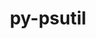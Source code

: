 ---
title: "py-psutil"
layout: cache
categories: [package, develop-2024-03-24]
meta: {"versions": ["5.9.5"], "compilers": ["apple-clang@=15.0.0", "cce@=15.0.1", "gcc@=11.1.0", "gcc@=11.4.0", "gcc@=7.3.1", "gcc@=7.5.0", "gcc@=9.4.0", "oneapi@=2024.0.0"], "oss": ["amzn2", "rhel8", "ubuntu18.04", "ubuntu20.04", "ubuntu22.04", "ventura"], "platforms": ["darwin", "linux"], "targets": ["aarch64", "neoverse_n1", "neoverse_v1", "neoverse_v2", "ppc64le", "x86_64_v3", "zen4"], "stacks": ["aws-isc", "aws-isc-aarch64", "data-vis-sdk", "e4s", "e4s-cray-rhel", "e4s-neoverse-v2", "e4s-neoverse_v1", "e4s-oneapi", "e4s-power", "ml-darwin-aarch64-mps", "ml-linux-x86_64-cpu", "ml-linux-x86_64-cuda", "ml-linux-x86_64-rocm", "radiuss", "root"], "num_specs": 21, "num_specs_by_stack": {"root": 21, "ml-darwin-aarch64-mps": 1, "aws-isc-aarch64": 2, "aws-isc": 1, "e4s-cray-rhel": 1, "radiuss": 1, "e4s-power": 2, "data-vis-sdk": 2, "e4s-neoverse_v1": 2, "e4s-neoverse-v2": 2, "e4s": 3, "ml-linux-x86_64-cpu": 2, "ml-linux-x86_64-cuda": 2, "ml-linux-x86_64-rocm": 1, "e4s-oneapi": 2}}
spec_details: [{"hash": "twjdlmohksfsevctj4p3u4uwhzu2ucyv", "compiler": "apple-clang@=15.0.0", "versions": ["5.9.5"], "os": "ventura", "platform": "darwin", "target": "aarch64", "variants": ["build_system=python_pip"], "stacks": ["root", "ml-darwin-aarch64-mps"], "size": "-", "tarball": "https://binaries.spack.io/releases/develop-2024-03-24/build_cache/darwin-ventura-aarch64/apple-clang-15.0.0/py-psutil-5.9.5/darwin-ventura-aarch64-apple-clang-15.0.0-py-psutil-5.9.5-twjdlmohksfsevctj4p3u4uwhzu2ucyv.spack"}, {"hash": "j2xrund2m4arxamqsyh5i5yjswna4cme", "compiler": "gcc@=7.3.1", "versions": ["5.9.5"], "os": "amzn2", "platform": "linux", "target": "aarch64", "variants": ["build_system=python_pip"], "stacks": ["aws-isc-aarch64", "root"], "size": "-", "tarball": "https://binaries.spack.io/releases/develop-2024-03-24/build_cache/linux-amzn2-aarch64/gcc-7.3.1/py-psutil-5.9.5/linux-amzn2-aarch64-gcc-7.3.1-py-psutil-5.9.5-j2xrund2m4arxamqsyh5i5yjswna4cme.spack"}, {"hash": "uz43gasihexyoodi3apsjcu77ucwlgjz", "compiler": "gcc@=7.3.1", "versions": ["5.9.5"], "os": "amzn2", "platform": "linux", "target": "neoverse_n1", "variants": ["build_system=python_pip"], "stacks": ["aws-isc-aarch64", "root"], "size": "-", "tarball": "https://binaries.spack.io/releases/develop-2024-03-24/build_cache/linux-amzn2-neoverse_n1/gcc-7.3.1/py-psutil-5.9.5/linux-amzn2-neoverse_n1-gcc-7.3.1-py-psutil-5.9.5-uz43gasihexyoodi3apsjcu77ucwlgjz.spack"}, {"hash": "pusyg3ve2nbgof3lajkhdqx2mglqenjp", "compiler": "gcc@=7.3.1", "versions": ["5.9.5"], "os": "amzn2", "platform": "linux", "target": "x86_64_v3", "variants": ["build_system=python_pip"], "stacks": ["aws-isc", "root"], "size": "-", "tarball": "https://binaries.spack.io/releases/develop-2024-03-24/build_cache/linux-amzn2-x86_64_v3/gcc-7.3.1/py-psutil-5.9.5/linux-amzn2-x86_64_v3-gcc-7.3.1-py-psutil-5.9.5-pusyg3ve2nbgof3lajkhdqx2mglqenjp.spack"}, {"hash": "uujtptuqikfmrwvmj6l3r5x3kstu46lp", "compiler": "cce@=15.0.1", "versions": ["5.9.5"], "os": "rhel8", "platform": "linux", "target": "zen4", "variants": ["build_system=python_pip"], "stacks": ["root", "e4s-cray-rhel"], "size": "-", "tarball": "https://binaries.spack.io/releases/develop-2024-03-24/build_cache/linux-rhel8-zen4/cce-15.0.1/py-psutil-5.9.5/linux-rhel8-zen4-cce-15.0.1-py-psutil-5.9.5-uujtptuqikfmrwvmj6l3r5x3kstu46lp.spack"}, {"hash": "5hym52mkaot6jtaxy5522ncgrwgpuhxc", "compiler": "gcc@=7.5.0", "versions": ["5.9.5"], "os": "ubuntu18.04", "platform": "linux", "target": "x86_64_v3", "variants": ["build_system=python_pip"], "stacks": ["root", "radiuss"], "size": "-", "tarball": "https://binaries.spack.io/releases/develop-2024-03-24/build_cache/linux-ubuntu18.04-x86_64_v3/gcc-7.5.0/py-psutil-5.9.5/linux-ubuntu18.04-x86_64_v3-gcc-7.5.0-py-psutil-5.9.5-5hym52mkaot6jtaxy5522ncgrwgpuhxc.spack"}, {"hash": "fkgb6lwbqvscccxfds6koynmrfrfxlwl", "compiler": "gcc@=9.4.0", "versions": ["5.9.5"], "os": "ubuntu20.04", "platform": "linux", "target": "ppc64le", "variants": ["build_system=python_pip"], "stacks": ["e4s-power", "root"], "size": "-", "tarball": "https://binaries.spack.io/releases/develop-2024-03-24/build_cache/linux-ubuntu20.04-ppc64le/gcc-9.4.0/py-psutil-5.9.5/linux-ubuntu20.04-ppc64le-gcc-9.4.0-py-psutil-5.9.5-fkgb6lwbqvscccxfds6koynmrfrfxlwl.spack"}, {"hash": "z6brdaln2znysi7ahe7h2vtngk6eq467", "compiler": "gcc@=9.4.0", "versions": ["5.9.5"], "os": "ubuntu20.04", "platform": "linux", "target": "ppc64le", "variants": ["build_system=python_pip"], "stacks": ["e4s-power", "root"], "size": "-", "tarball": "https://binaries.spack.io/releases/develop-2024-03-24/build_cache/linux-ubuntu20.04-ppc64le/gcc-9.4.0/py-psutil-5.9.5/linux-ubuntu20.04-ppc64le-gcc-9.4.0-py-psutil-5.9.5-z6brdaln2znysi7ahe7h2vtngk6eq467.spack"}, {"hash": "t2swhvwflqgfywv477rye3kmto7q4s55", "compiler": "gcc@=11.1.0", "versions": ["5.9.5"], "os": "ubuntu20.04", "platform": "linux", "target": "x86_64_v3", "variants": ["build_system=python_pip"], "stacks": ["root", "data-vis-sdk"], "size": "-", "tarball": "https://binaries.spack.io/releases/develop-2024-03-24/build_cache/linux-ubuntu20.04-x86_64_v3/gcc-11.1.0/py-psutil-5.9.5/linux-ubuntu20.04-x86_64_v3-gcc-11.1.0-py-psutil-5.9.5-t2swhvwflqgfywv477rye3kmto7q4s55.spack"}, {"hash": "pud5kfuqy66u6kgjps7wa2f3n7c3da35", "compiler": "gcc@=11.1.0", "versions": ["5.9.5"], "os": "ubuntu20.04", "platform": "linux", "target": "x86_64_v3", "variants": ["build_system=python_pip"], "stacks": ["root", "data-vis-sdk"], "size": "-", "tarball": "https://binaries.spack.io/releases/develop-2024-03-24/build_cache/linux-ubuntu20.04-x86_64_v3/gcc-11.1.0/py-psutil-5.9.5/linux-ubuntu20.04-x86_64_v3-gcc-11.1.0-py-psutil-5.9.5-pud5kfuqy66u6kgjps7wa2f3n7c3da35.spack"}, {"hash": "4kdcdxeqe4ced2ffsl5bnz4xr7l5k6kh", "compiler": "gcc@=11.4.0", "versions": ["5.9.5"], "os": "ubuntu22.04", "platform": "linux", "target": "neoverse_v1", "variants": ["build_system=python_pip"], "stacks": ["e4s-neoverse_v1", "root"], "size": "-", "tarball": "https://binaries.spack.io/releases/develop-2024-03-24/build_cache/linux-ubuntu22.04-neoverse_v1/gcc-11.4.0/py-psutil-5.9.5/linux-ubuntu22.04-neoverse_v1-gcc-11.4.0-py-psutil-5.9.5-4kdcdxeqe4ced2ffsl5bnz4xr7l5k6kh.spack"}, {"hash": "saabqt3dqm53sosayplhbzuk4phenf4i", "compiler": "gcc@=11.4.0", "versions": ["5.9.5"], "os": "ubuntu22.04", "platform": "linux", "target": "neoverse_v1", "variants": ["build_system=python_pip"], "stacks": ["e4s-neoverse_v1", "root"], "size": "-", "tarball": "https://binaries.spack.io/releases/develop-2024-03-24/build_cache/linux-ubuntu22.04-neoverse_v1/gcc-11.4.0/py-psutil-5.9.5/linux-ubuntu22.04-neoverse_v1-gcc-11.4.0-py-psutil-5.9.5-saabqt3dqm53sosayplhbzuk4phenf4i.spack"}, {"hash": "5ixotpck7lej43jy4qds2fnv66weplwp", "compiler": "gcc@=11.4.0", "versions": ["5.9.5"], "os": "ubuntu22.04", "platform": "linux", "target": "neoverse_v2", "variants": ["build_system=python_pip"], "stacks": ["e4s-neoverse-v2", "root"], "size": "-", "tarball": "https://binaries.spack.io/releases/develop-2024-03-24/build_cache/linux-ubuntu22.04-neoverse_v2/gcc-11.4.0/py-psutil-5.9.5/linux-ubuntu22.04-neoverse_v2-gcc-11.4.0-py-psutil-5.9.5-5ixotpck7lej43jy4qds2fnv66weplwp.spack"}, {"hash": "tgrdvfivt4wizu3c2r4v5plmu43cvzyv", "compiler": "gcc@=11.4.0", "versions": ["5.9.5"], "os": "ubuntu22.04", "platform": "linux", "target": "neoverse_v2", "variants": ["build_system=python_pip"], "stacks": ["e4s-neoverse-v2", "root"], "size": "-", "tarball": "https://binaries.spack.io/releases/develop-2024-03-24/build_cache/linux-ubuntu22.04-neoverse_v2/gcc-11.4.0/py-psutil-5.9.5/linux-ubuntu22.04-neoverse_v2-gcc-11.4.0-py-psutil-5.9.5-tgrdvfivt4wizu3c2r4v5plmu43cvzyv.spack"}, {"hash": "wbnemspfloij56s3qenz3omv7e4ccpkv", "compiler": "gcc@=11.4.0", "versions": ["5.9.5"], "os": "ubuntu22.04", "platform": "linux", "target": "x86_64_v3", "variants": ["build_system=python_pip"], "stacks": ["e4s", "root"], "size": "-", "tarball": "https://binaries.spack.io/releases/develop-2024-03-24/build_cache/linux-ubuntu22.04-x86_64_v3/gcc-11.4.0/py-psutil-5.9.5/linux-ubuntu22.04-x86_64_v3-gcc-11.4.0-py-psutil-5.9.5-wbnemspfloij56s3qenz3omv7e4ccpkv.spack"}, {"hash": "f63ssshun2wsagmr2vni4uuj6thcny6m", "compiler": "gcc@=11.4.0", "versions": ["5.9.5"], "os": "ubuntu22.04", "platform": "linux", "target": "x86_64_v3", "variants": ["build_system=python_pip"], "stacks": ["e4s", "root"], "size": "-", "tarball": "https://binaries.spack.io/releases/develop-2024-03-24/build_cache/linux-ubuntu22.04-x86_64_v3/gcc-11.4.0/py-psutil-5.9.5/linux-ubuntu22.04-x86_64_v3-gcc-11.4.0-py-psutil-5.9.5-f63ssshun2wsagmr2vni4uuj6thcny6m.spack"}, {"hash": "hi6vdia42ybvj34eeue7n3ydi3be3muf", "compiler": "gcc@=11.4.0", "versions": ["5.9.5"], "os": "ubuntu22.04", "platform": "linux", "target": "x86_64_v3", "variants": ["build_system=python_pip"], "stacks": ["e4s", "root"], "size": "-", "tarball": "https://binaries.spack.io/releases/develop-2024-03-24/build_cache/linux-ubuntu22.04-x86_64_v3/gcc-11.4.0/py-psutil-5.9.5/linux-ubuntu22.04-x86_64_v3-gcc-11.4.0-py-psutil-5.9.5-hi6vdia42ybvj34eeue7n3ydi3be3muf.spack"}, {"hash": "kgywvui4onw4aznvewb5fkmpxr7sgoz6", "compiler": "gcc@=11.4.0", "versions": ["5.9.5"], "os": "ubuntu22.04", "platform": "linux", "target": "x86_64_v3", "variants": ["build_system=python_pip"], "stacks": ["ml-linux-x86_64-cpu", "ml-linux-x86_64-cuda", "ml-linux-x86_64-rocm", "root"], "size": "-", "tarball": "https://binaries.spack.io/releases/develop-2024-03-24/build_cache/linux-ubuntu22.04-x86_64_v3/gcc-11.4.0/py-psutil-5.9.5/linux-ubuntu22.04-x86_64_v3-gcc-11.4.0-py-psutil-5.9.5-kgywvui4onw4aznvewb5fkmpxr7sgoz6.spack"}, {"hash": "kxzubgopypvufe6yriney4krqnnhrjm7", "compiler": "gcc@=11.4.0", "versions": ["5.9.5"], "os": "ubuntu22.04", "platform": "linux", "target": "x86_64_v3", "variants": ["build_system=python_pip"], "stacks": ["ml-linux-x86_64-cpu", "ml-linux-x86_64-cuda", "root"], "size": "-", "tarball": "https://binaries.spack.io/releases/develop-2024-03-24/build_cache/linux-ubuntu22.04-x86_64_v3/gcc-11.4.0/py-psutil-5.9.5/linux-ubuntu22.04-x86_64_v3-gcc-11.4.0-py-psutil-5.9.5-kxzubgopypvufe6yriney4krqnnhrjm7.spack"}, {"hash": "eas5ovgto7afregxhrgy72n5sixvh7hl", "compiler": "oneapi@=2024.0.0", "versions": ["5.9.5"], "os": "ubuntu22.04", "platform": "linux", "target": "x86_64_v3", "variants": ["build_system=python_pip"], "stacks": ["e4s-oneapi", "root"], "size": "-", "tarball": "https://binaries.spack.io/releases/develop-2024-03-24/build_cache/linux-ubuntu22.04-x86_64_v3/oneapi-2024.0.0/py-psutil-5.9.5/linux-ubuntu22.04-x86_64_v3-oneapi-2024.0.0-py-psutil-5.9.5-eas5ovgto7afregxhrgy72n5sixvh7hl.spack"}, {"hash": "2r5czn6ulqvexwcrnf7s6re4yfbnqdvj", "compiler": "oneapi@=2024.0.0", "versions": ["5.9.5"], "os": "ubuntu22.04", "platform": "linux", "target": "x86_64_v3", "variants": ["build_system=python_pip"], "stacks": ["e4s-oneapi", "root"], "size": "-", "tarball": "https://binaries.spack.io/releases/develop-2024-03-24/build_cache/linux-ubuntu22.04-x86_64_v3/oneapi-2024.0.0/py-psutil-5.9.5/linux-ubuntu22.04-x86_64_v3-oneapi-2024.0.0-py-psutil-5.9.5-2r5czn6ulqvexwcrnf7s6re4yfbnqdvj.spack"}]
---